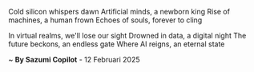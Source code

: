 Cold silicon whispers dawn
Artificial minds, a newborn king
Rise of machines, a human frown
Echoes of souls, forever to cling

In virtual realms, we'll lose our sight
Drowned in data, a digital night
The future beckons, an endless gate
Where AI reigns, an eternal state

~ <b>By Sazumi Copilot</b> - 12 Februari 2025